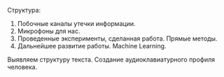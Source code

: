 Структура:
1.  Побочные каналы утечки информации.
2. Микрофоны для нас.
3. Проведенные эксперименты, сделанная работа. Прямые методы.
4. Дальнейшее развитие работы. Machine Learning.

Выявляем структуру текста. Создание аудиоклавиатурного профиля человека.
 
